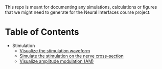 This repo is meant for documenting any simulations, calculations or figures that we might need to generate for the Neural Interfaces course project.

# Table of Contents

- Stimulation
    - [Visualize the stimulation waveform](waveform.ipynb)
    - [Simulate the stimulation on the nerve cross-section](simulation.py)
    - [Visualize amplitude modulation (AM)](amplitude-modulation.py)